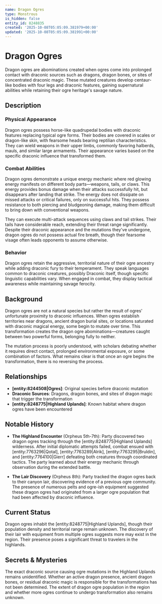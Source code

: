 ```yaml
---
name: Dragon Ogres
type: Monstrous
is_hidden: false
entity_id: 8248835
created: '2025-10-08T05:05:09.381979+00:00'
updated: '2025-10-08T05:05:09.381991+00:00'
---
```


# Dragon Ogres

Dragon ogres are abominations created when ogres come into prolonged contact with draconic sources such as dragons, dragon bones, or sites of concentrated draconic magic. These mutated creatures develop centaur-like bodies with four legs and draconic features, gaining supernatural abilities while retaining their ogre heritage's savage nature.

## Description

### Physical Appearance

Dragon ogres possess horse-like quadrupedal bodies with draconic features replacing typical ogre forms. Their bodies are covered in scales or dragon-like skin, with fearsome heads bearing reptilian characteristics. They can wield weapons in their upper limbs, commonly favoring halberds, mauls, and similar large armaments. Their appearance varies based on the specific draconic influence that transformed them.

### Combat Abilities

Dragon ogres demonstrate a unique energy mechanic where red glowing energy manifests on different body parts—weapons, tails, or claws. This energy provides bonus damage when their attacks successfully hit, but disappears after landing that strike. The energy does not dissipate on missed attacks or critical failures, only on successful hits. They possess resistance to both piercing and bludgeoning damage, making them difficult to bring down with conventional weapons.

They can execute multi-attack sequences using claws and tail strikes. Their tails have considerable reach, extending their threat range significantly. Despite their draconic appearance and the mutations they've undergone, dragon ogres do not possess actual fire breath, though their fearsome visage often leads opponents to assume otherwise.

### Behavior

Dragon ogres retain the aggressive, territorial nature of their ogre ancestry while adding draconic fury to their temperament. They speak languages common to draconic creatures, possibly Draconic itself, though specific linguistic capabilities vary. When engaged in combat, they display tactical awareness while maintaining savage ferocity.

## Background

Dragon ogres are not a natural species but rather the result of ogres' unfortunate proximity to draconic influences. When ogres establish territories near dragons, ancient dragon burial sites, or locations saturated with draconic magical energy, some begin to mutate over time. This transformation creates the dragon ogre abominations—creatures caught between two powerful forms, belonging fully to neither.

The mutation process is poorly understood, with scholars debating whether it requires direct contact, prolonged environmental exposure, or some combination of factors. What remains clear is that once an ogre begins the transformation, there is no reversing the process.

## Relationships

- **[entity:8244508|Ogres]**: Original species before draconic mutation
- **Draconic Sources**: Dragons, dragon bones, and sites of dragon magic that trigger the transformation
- **[entity:8248775|Highland Uplands]**: Known habitat where dragon ogres have been encountered

## Notable History

- **The Highland Encounter** (Orpheus 5th-7th): Party discovered two dragon ogres tracking through the [entity:8248775|Highland Uplands] wilderness. After initial diplomatic attempts failed, combat ensued with [entity:7763296|Qotal], [entity:7763289|Alrik], [entity:7763295|Bruldin], and [entity:7764100|Gierr] defeating both creatures through coordinated tactics. The party learned about their energy mechanic through observation during the extended battle.

- **The Lair Discovery** (Orpheus 8th): Party tracked the dragon ogres back to their canyon lair, discovering evidence of a previous ogre community. The presence of numerous pelts and ogre-ish equipment suggested these dragon ogres had originated from a larger ogre population that had been affected by draconic influence.

## Current Status

Dragon ogres inhabit the [entity:8248775|Highland Uplands], though their population density and territorial range remain unknown. The discovery of their lair with equipment from multiple ogres suggests more may exist in the region. Their presence poses a significant threat to travelers in the highlands.

## Secrets & Mysteries

The exact draconic source causing ogre mutations in the Highland Uplands remains unidentified. Whether an active dragon presence, ancient dragon bones, or residual draconic magic is responsible for the transformations has not been determined. The extent of dragon ogre population in the region and whether more ogres continue to undergo transformation also remains unknown.
